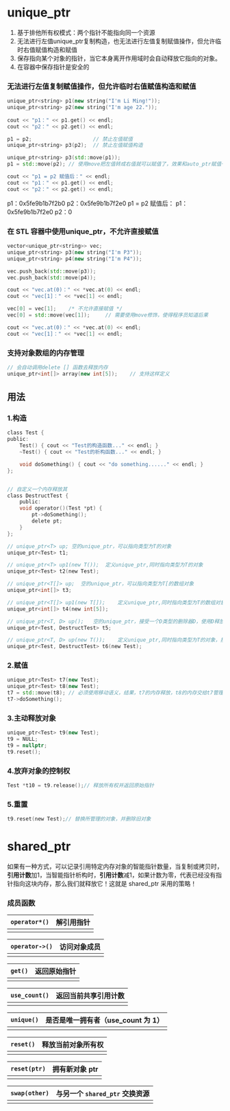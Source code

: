 # unique_ptr

1. 基于排他所有权模式：两个指针不能指向同一个资源
2. 无法进行左值unique_ptr复制构造，也无法进行左值复制赋值操作，但允许临时右值赋值构造和赋值
3. 保存指向某个对象的指针，当它本身离开作用域时会自动释放它指向的对象。
4. 在容器中保存指针是安全的

### 无法进行左值复制赋值操作，但允许临时右值赋值构造和赋值

```c++
unique_ptr<string> p1(new string("I'm Li Ming!"));
unique_ptr<string> p2(new string("I'm age 22."));
	
cout << "p1：" << p1.get() << endl;
cout << "p2：" << p2.get() << endl;

p1 = p2;					// 禁止左值赋值
unique_ptr<string> p3(p2);	// 禁止左值赋值构造

unique_ptr<string> p3(std::move(p1));
p1 = std::move(p2);	// 使用move把左值转成右值就可以赋值了，效果和auto_ptr赋值一样

cout << "p1 = p2 赋值后：" << endl;
cout << "p1：" << p1.get() << endl;
cout << "p2：" << p2.get() << endl;
```

p1：0x5fe9b1b7f2b0
p2：0x5fe9b1b7f2e0
p1 = p2 赋值后：
p1：0x5fe9b1b7f2e0
p2：0

### 在 STL 容器中使用unique_ptr，不允许直接赋值

```c++
vector<unique_ptr<string>> vec;
unique_ptr<string> p3(new string("I'm P3"));
unique_ptr<string> p4(new string("I'm P4"));

vec.push_back(std::move(p3));
vec.push_back(std::move(p4));

cout << "vec.at(0)：" << *vec.at(0) << endl;
cout << "vec[1]：" << *vec[1] << endl;

vec[0] = vec[1];	/* 不允许直接赋值 */
vec[0] = std::move(vec[1]);		// 需要使用move修饰，使得程序员知道后果

cout << "vec.at(0)：" << *vec.at(0) << endl;
cout << "vec[1]：" << *vec[1] << endl;
```

### 支持对象数组的内存管理

```c++
// 会自动调用delete [] 函数去释放内存
unique_ptr<int[]> array(new int[5]);	// 支持这样定义
```

## 用法

### 1.构造

```c
class Test {
public:
	Test() { cout << "Test的构造函数..." << endl; }
	~Test() { cout << "Test的析构函数..." << endl; }

	void doSomething() { cout << "do something......" << endl; }
};


// 自定义一个内存释放其
class DestructTest {
	public:
	void operator()(Test *pt) {
		pt->doSomething();
		delete pt;
	}
};

// unique_ptr<T> up; 空的unique_ptr，可以指向类型为T的对象
unique_ptr<Test> t1;

// unique_ptr<T> up1(new T());	定义unique_ptr,同时指向类型为T的对象
unique_ptr<Test> t2(new Test);

// unique_ptr<T[]> up;	空的unique_ptr，可以指向类型为T[的数组对象
unique_ptr<int[]> t3;

// unique_ptr<T[]> up1(new T[]);	定义unique_ptr,同时指向类型为T的数组对象
unique_ptr<int[]> t4(new int[5]);

// unique_ptr<T, D> up();	空的unique_ptr，接受一个D类型的删除器D，使用D释放内存
unique_ptr<Test, DestructTest> t5;

// unique_ptr<T, D> up(new T());	定义unique_ptr,同时指向类型为T的对象，接受一个D类型的删除器D，使用删除器D来释放内存
unique_ptr<Test, DestructTest> t6(new Test);

```

### 2.**赋值**

```c++
unique_ptr<Test> t7(new Test);
unique_ptr<Test> t8(new Test);
t7 = std::move(t8);	// 必须使用移动语义，结果，t7的内存释放，t8的内存交给t7管理
t7->doSomething();
```

### 3.**主动释放对象**

```c++
unique_ptr<Test> t9(new Test);
t9 = NULL;
t9 = nullptr;
t9.reset();
```

### 4.**放弃对象的控制权**

```c++
Test *t10 = t9.release();// 释放所有权并返回原始指针
```

### 5.**重置**

```c
t9.reset(new Test);// 替换所管理的对象，并删除旧对象
```

# shared_ptr

如果有一种方式，可以记录引用特定内存对象的智能指针数量，当复制或拷贝时，**引用计数**加1，当智能指针析构时，**引用计数**减1，如果计数为零，代表已经没有指针指向这块内存，那么我们就释放它！这就是 shared_ptr 采用的策略！

### 成员函数

| `operator*()` | 解引用指针 |
| ------------- | ---------- |
|               |            |

| `operator->()` | 访问对象成员 |
| -------------- | ------------ |
|                |              |

| `get()` | 返回原始指针 |
| ------- | ------------ |
|         |              |

| `use_count()` | 返回当前共享引用计数 |
| ------------- | -------------------- |
|               |                      |

| `unique()` | 是否是唯一拥有者（use_count 为 1） |
| ---------- | ---------------------------------- |
|            |                                    |

| `reset()` | 释放当前对象所有权 |
| --------- | ------------------ |
|           |                    |

| `reset(ptr)` | 拥有新对象 ptr |
| ------------ | -------------- |
|              |                |

| `swap(other)` | 与另一个 `shared_ptr` 交换资源 |
| ------------- | ------------------------------ |
|               |                                |